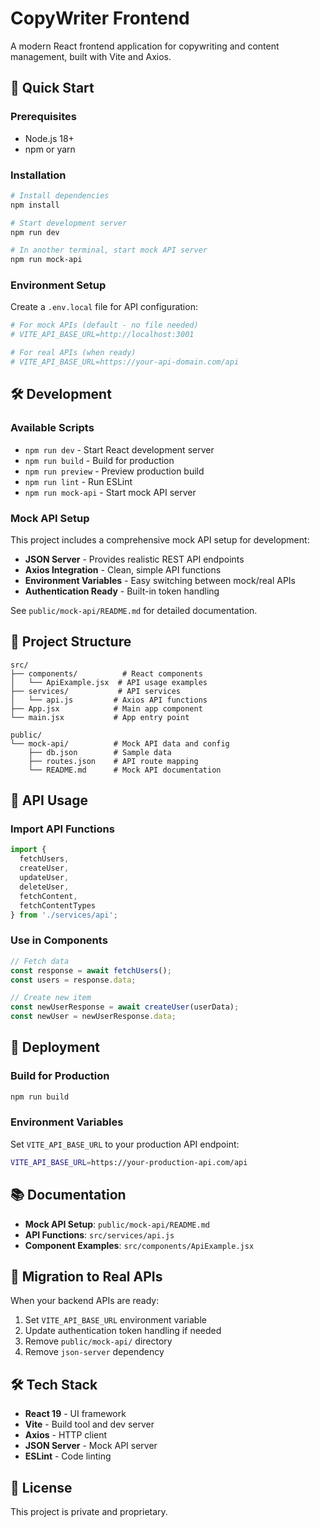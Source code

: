 # CopyWriter Frontend

A modern React frontend application for copywriting and content management, built with Vite and Axios.

## 🚀 Quick Start

### Prerequisites
- Node.js 18+ 
- npm or yarn

### Installation
```bash
# Install dependencies
npm install

# Start development server
npm run dev

# In another terminal, start mock API server
npm run mock-api
```

### Environment Setup
Create a `.env.local` file for API configuration:

```bash
# For mock APIs (default - no file needed)
# VITE_API_BASE_URL=http://localhost:3001

# For real APIs (when ready)
# VITE_API_BASE_URL=https://your-api-domain.com/api
```

## 🛠️ Development

### Available Scripts
- `npm run dev` - Start React development server
- `npm run build` - Build for production
- `npm run preview` - Preview production build
- `npm run lint` - Run ESLint
- `npm run mock-api` - Start mock API server

### Mock API Setup
This project includes a comprehensive mock API setup for development:

- **JSON Server** - Provides realistic REST API endpoints
- **Axios Integration** - Clean, simple API functions
- **Environment Variables** - Easy switching between mock/real APIs
- **Authentication Ready** - Built-in token handling

See `public/mock-api/README.md` for detailed documentation.

## 📁 Project Structure

```
src/
├── components/          # React components
│   └── ApiExample.jsx  # API usage examples
├── services/           # API services
│   └── api.js         # Axios API functions
├── App.jsx            # Main app component
└── main.jsx           # App entry point

public/
└── mock-api/          # Mock API data and config
    ├── db.json        # Sample data
    ├── routes.json    # API route mapping
    └── README.md      # Mock API documentation
```

## 🔧 API Usage

### Import API Functions
```javascript
import { 
  fetchUsers, 
  createUser, 
  updateUser, 
  deleteUser,
  fetchContent,
  fetchContentTypes 
} from './services/api';
```

### Use in Components
```javascript
// Fetch data
const response = await fetchUsers();
const users = response.data;

// Create new item
const newUserResponse = await createUser(userData);
const newUser = newUserResponse.data;
```

## 🚀 Deployment

### Build for Production
```bash
npm run build
```

### Environment Variables
Set `VITE_API_BASE_URL` to your production API endpoint:

```bash
VITE_API_BASE_URL=https://your-production-api.com/api
```

## 📚 Documentation

- **Mock API Setup**: `public/mock-api/README.md`
- **API Functions**: `src/services/api.js`
- **Component Examples**: `src/components/ApiExample.jsx`

## 🔄 Migration to Real APIs

When your backend APIs are ready:

1. Set `VITE_API_BASE_URL` environment variable
2. Update authentication token handling if needed
3. Remove `public/mock-api/` directory
4. Remove `json-server` dependency

## 🛠️ Tech Stack

- **React 19** - UI framework
- **Vite** - Build tool and dev server
- **Axios** - HTTP client
- **JSON Server** - Mock API server
- **ESLint** - Code linting

## 📝 License

This project is private and proprietary.
